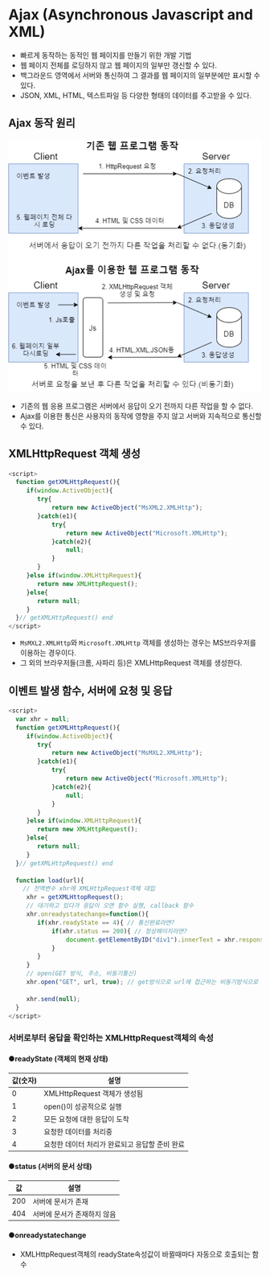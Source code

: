 # Ajax (Asynchronous Javascript and XML)
- 빠르게 동작하는 동적인 웹 페이지를 만들기 위한 개발 기법
- 웹 페이지 전체를 로딩하지 않고 웹 페이지의 일부만 갱신할 수 있다.
- 백그라운드 영역에서 서버와 통신하여 그 결과를 웹 페이지의 일부분에만 표시할 수 있다.
- JSON, XML, HTML, 텍스트파일 등 다양한 형태의 데이터를 주고받을 수 있다.

## Ajax 동작 원리

![Ajax1](./Js_image/Ajax01.png)

- 기존의 웹 응용 프로그램은 서버에서 응답이 오기 전까지 다른 작업을 할 수 없다.
- Ajax를 이용한 통신은 사용자의 동작에 영향을 주지 않고 서버와 지속적으로 통신할 수 있다.

## XMLHttpRequest  객체 생성

```javascript
<script>
  function getXMLHttpRequest(){
     if(window.ActiveObject){
        try{
            return new ActiveObject("MsXML2.XMLHttp");
        }catch(e1){
            try{
                return new ActiveObject("Microsoft.XMLHttp");
            }catch(e2){
                null;
            }
        }
     }else if(window.XMLHttpRequest){
        return new XMLHttpRequest();
     }else{
        return null;
     }
  }// getXMLHttpRequest() end
</script>
```

- `MsMXL2.XMLHttp`와 `Microsoft.XMLHttp` 객체를 생성하는 경우는 MS브라우저를 이용하는 경우이다.
- 그 외의 브라우저들(크롬, 사파리 등)은 XMLHttpRequest 객체를 생성한다.


## 이벤트 발생 함수, 서버에 요청 및 응답
```javascript
<script>
  var xhr = null;
  function getXMLHttpRequest(){
     if(window.ActiveObject){
        try{
            return new ActiveObject("MsMXL2.XMLHttp");
        }catch(e1){
            try{
                return new ActiveObject("Microsoft.XMLHttp");
            }catch(e2){
                null;
            }
        }
     }else if(window.XMLHttpRequest){
        return new XMLHttpRequest();
     }else{
        return null;
     }
  }// getXMLHttpRequest() end
  
  function load(url){
    // 전역변수 xhr에 XMLHttpRequest객체 대입
     xhr = getXMLHttopRequest();
     // 대기하고 있다가 응답이 오면 함수 실행, callback 함수
     xhr.onreadystatechange=function(){
        if(xhr.readyState == 4){ // 통신완료라면?
            if(xhr.status == 200){ // 정상페이지라면?
                document.getElementByID("div1").innerText = xhr.responseText; // 아이디가 div1 태그에 innerText값으로 응답을 출력한다.
            }
        }
     }
     // open(GET 방식, 주소, 비동기통신)
     xhr.open("GET", url, true); // get방식으로 url에 접근하는 비동기방식으로 통신, false면 동기식으로 요청함.
     
     xhr.send(null);
  }
</script>
```

### 서버로부터 응답을 확인하는 XMLHttpRequest객체의 속성
#### ●readyState (객체의 현재 상태)
|값(숫자)|설명|
|---|---|
|0|XMLHttpRequest 객체가 생성됨|
|1|open()이 성공적으로 실행|
|2|모든 요청에 대한 응답이 도착|
|3|요청한 데이터를 처리중|
|4|요청한 데이터 처리가 완료되고 응답할 준비 완료|

#### ●status (서버의 문서 상태)
|값|설명|
|--|----|
|200|서버에 문서가 존재|
|404|서버에 문서가 존재하지 않음|

#### ●onreadystatechange
- XMLHttpRequest객체의 readyState속성값이 바뀔때마다 자동으로 호출되는 함수



